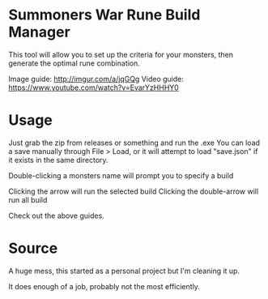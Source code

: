 # Summoners War Rune Build Manager

This tool will allow you to set up the criteria for your monsters, then generate the optimal rune combination.

Image guide: http://imgur.com/a/jqGQg
Video guide: https://www.youtube.com/watch?v=EvarYzHHHY0

# Usage

Just grab the zip from releases or something and run the .exe
You can load a save manually through File > Load, or it will attempt to load "save.json" if it exists in the same directory.

Double-clicking a monsters name will prompt you to specify a build

Clicking the arrow will run the selected build
Clicking the double-arrow will run all build

Check out the above guides.

# Source

A huge mess, this started as a personal project but I'm cleaning it up.

It does enough of a job, probably not the most efficiently.